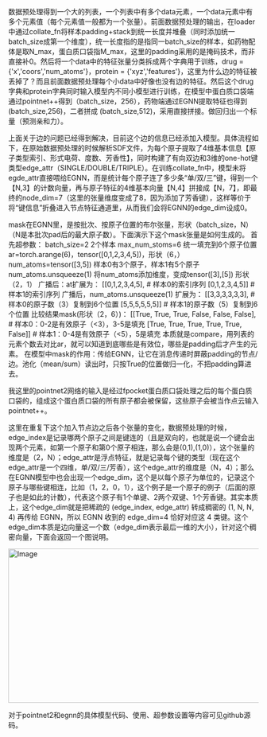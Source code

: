 数据预处理得到一个大的列表，一个列表中有多个data元素，一个data元素中有多个元素值（每个元素值一般都为一个张量）。前面数据预处理的输出，在loader中通过collate_fn将样本padding+stack到统一长度并堆叠（同时添加统一batch_size成第一个维度），统一长度指的是指同一batch_size的样本，如药物配体是取N_max，蛋白质口袋指M_max，这里的padding采用的是掩码技术，而非直接补0。然后将一个data中的特征张量分类拆成两个字典用于训练，drug = {'x','coors','num_atoms'}，protein = {'xyz','features'}，这里为什么边的特征被丢掉了？而且前面数据预处理每个小data中好像也没有边的特征。然后这个drug字典和protein字典同时输入模型内不同小模型进行训练，在模型中蛋白质口袋端通过pointnet++得到（batch_size，256），药物端通过EGNN提取特征也得到 (batch_size,256)，二者拼成 (batch_size,512)，采用直接拼接。做回归出一个标量（预测亲和力）。

上面关于边的问题已经得到解决，目前这个边的信息已经添加入模型。具体流程如下，在原始数据预处理的时候解析SDF文件，为每个原子提取了4维基本信息【原子类型索引、形式电荷、度数、芳香性】，同时构建了有向双边和3维的one-hot键类型edge_attr（SINGLE/DOUBLE/TRIPLE）。在训练collate_fn中，模型未将egde_attr直接喂给EGNN，而是统计每个原子连了多少条“单/双/三”键，得到一个【N,3】的计数向量，再与原子特征的4维基本向量【N,4】拼接成【N，7】，即最终的node_dim=7（这里的张量维度变成了8，因为添加了芳香键），这样等价于将“键信息”折叠进入节点特征通道里，从而我们会将EGNN的edge_dim设成0。

mask在EGNN里，是按批次、按原子位置的布尔张量，形状（batch_size，N）（N是本批次pad后的最大原子数）。下面演示下这个mask张量是如何生成的。
首先超参数：
batch_size=2 2个样本
max_num_stoms=6 统一填充到6个原子位置
ar=torch.arange(6)，tensor([0,1,2,3,4,5])，形状（6，）
num_atoms=tensor([3,5]) 样本0有3个原子，样本1有5个原子
num_atoms.unsqueeze(1) 将num_atoms添加维度，变成tensor([3],[5]) 形状（2，1）
广播后：at扩展为：
[[0,1,2,3,4,5],  # 样本0的索引序列
 [0,1,2,3,4,5]]  # 样本1的索引序列
广播后，num_atoms.unsqueeze(1) 扩展为：
[[3,3,3,3,3,3],  # 样本0的原子数（3）复制到6个位置
 [5,5,5,5,5,5]]  # 样本1的原子数（5）复制到6个位置
比较结果mask(形状（2，6）)：
[[True, True, True, False, False, False],  # 样本0：0-2是有效原子（<3），3-5是填充
 [True, True, True, True, True, False]]   # 样本1：0-4是有效原子（<5），5是填充
本质就是compare，用列表的元素个数去对比ar，就可以知道到底哪些是有效位，哪些是padding后才产生的元素。
在模型中mask的作用：传给EGNN，让它在消息传递时屏蔽padding的节点/边。池化（mean/sum）读出时，只按True的位置做归一化，不把padding算进去。

我这里的pointnet2网络的输入是经过fpocket蛋白质口袋处理之后的每个蛋白质口袋的，组成这个蛋白质口袋的所有原子都会被保留，这些原子会被当作点云输入pointnet++。

这里在重复下这个加入节点边之后各个张量的变化，数据预处理的时候，edge_index是记录哪两个原子之间是键连的（且是双向的，也就是说一个键会出现两个元素，如第一个原子和第0个原子相连，那么会是(0,1),(1,0)），这个张量的维度是（2，N）；edge_attr是浮点特征，就是记录每个键的类型（现在这个edge_attr是一个四维，单/双/三/芳香），这个edge_attr的维度是（N，4）；那么在EGNN模型中也会出现一个edge_dim，这个是以每个原子为单位的，记录这个原子与哪些键相连，比如（1，2，0，1），这个例子是一个原子的例子（后面的原子也是如此的计数），代表这个原子有1个单键、2两个双键、1个芳香键。其实本质上，这个edge_dim就是把稀疏的 (edge_index, edge_attr) 转成稠密的 (1, N, N, 4) 再传给 EGNN，所以 EGNN 收到的 edge_dim=4 恰好对应这 4 类键。这个edge_dim本质是边向量这一个数（edge_dim表示最后一维的大小），针对这个稠密向量，下面会返回一个图说明。

<img width="762" height="310" alt="Image" src="https://github.com/user-attachments/assets/dc15e352-d383-41b8-b20c-edadbe22e682" />

对于pointnet2和egnn的具体模型代码、使用、超参数设置等内容可见github源码。




